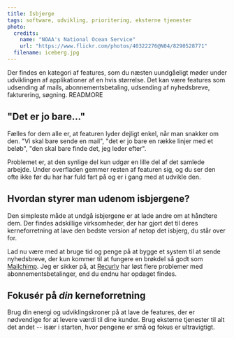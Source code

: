 ```yaml
---
title: Isbjerge
tags: software, udvikling, prioritering, eksterne tjenester
photo:
  credits:
    name: "NOAA's National Ocean Service"
    url: "https://www.flickr.com/photos/40322276@N04/8290528771"
  filename: iceberg.jpg
---
```

Der findes en kategori af features, som du næsten uundgåeligt møder under udviklingen af applikationer af en hvis størrelse. Det kan være features som udsending af mails, abonnementsbetaling, udsending af nyhedsbreve, fakturering, søgning.
READMORE

## "Det er jo bare..."

Fælles for dem alle er, at featuren lyder dejligt enkel, når man snakker om den. "Vi skal bare sende en mail", "det er jo bare en række linjer med et beløb", "den skal bare finde det, jeg leder efter".

Problemet er, at den synlige del kun udgør en lille del af det samlede arbejde. Under overfladen gemmer resten af featuren sig, og du ser den ofte ikke før du har har fuld fart på og er i gang med at udvikle den.

## Hvordan styrer man udenom isbjergene?

Den simpleste måde at undgå isbjergene er at lade andre om at håndtere dem. Der findes adskillige virksomheder, der har gjort det til deres kerneforretning at lave den bedste version af netop det isbjerg, du står over for.

Lad nu være med at bruge tid og penge på at bygge et system til at sende nyhedsbreve, der kun kommer til at fungere en brøkdel så godt som [Mailchimp](http://mailchimp.com/). Jeg er sikker på, at [Recurly](http://recurly.com/) har løst flere problemer med abonnementsbetalinger, end du endnu har opdaget findes.

## Fokusér på _din_ kerneforretning

Brug din energi og udviklingskroner på at lave de features, der er nødvendige for at levere værdi til dine kunder. Brug eksterne tjenester til alt det andet -- især i starten, hvor pengene er små og fokus er ultravigtigt.
